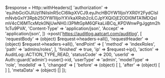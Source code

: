 

$response = Http::withHeaders([
'authorization' => 'eyJhbGciOiJIUzI1NiIsInR5cCI6IkpXVCJ9.eyJhcHBOYW1lIjoiYXR0Y2FydCIsImNvbGxlY3Rpb25OYW1lIjoiYXVkaXRsb2ciLCJpYXQiOjE2ODI0MTA1MDQsImV4cCI6MTcxMzk0NjUwNH0.I3PMtGpM6QFkaLiiBCq_KPDWnwPgJggtm2h1cTu9PVA',
'Content-Type' => 'application/json',
'Accept' => 'application/json',
])
->post('https://auditlog.aatcart.com/auditlog', [
'requestBody' => (object) $request->headers->all(),
'requestHeader' => (object) $request->headers->all(),
'endPoint' => [
'method' => 'indexRoles',
'path' => 'admins/roles',
],
'finished' => true,
'ip' => $request->ip(),
'action' => AuditLog::ACTION_TYPE_READ,
'statusCode' => 200,
'userId' => Auth::guard('admin')->user()->id,
'userType' => 'admin',
'modelType' => 'role',
'modelId' => 1,
'changed' => [
'before' => (object) [
],
'after' => (object) [
]
],
'metaData' =>  (object) []
]);